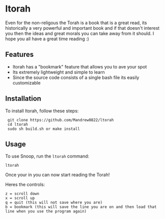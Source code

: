 # ltorah

Even for the non-religous the Torah is a book that is a great read, its historically a very powerful and important book and if that doesn't interest you then the ideas and great morals you can take away from it should. I hope you all have a great time reading :)

## Features

- ltorah has a "bookmark" feature that allows you to ave your spot
- Its extremely lightweight and simple to learn
- Since the source code consists of a single bash file its easily customizable

## Installation

To install ltorah, follow these steps:

     git clone https://github.com/Mandrew0822/ltorah
     cd ltorah
     sudo sh build.sh or make install

## Usage

To use Snoop, run the `ltorah` command:

    ltorah

Once your in you can now start reading the Torah!

Heres the controls:

    z = scroll down
    x = scroll up
    q = quit (this will not save where you are)
    b = bookmark (this will save the line you are on and then load that line when you use the program again)
    
    
